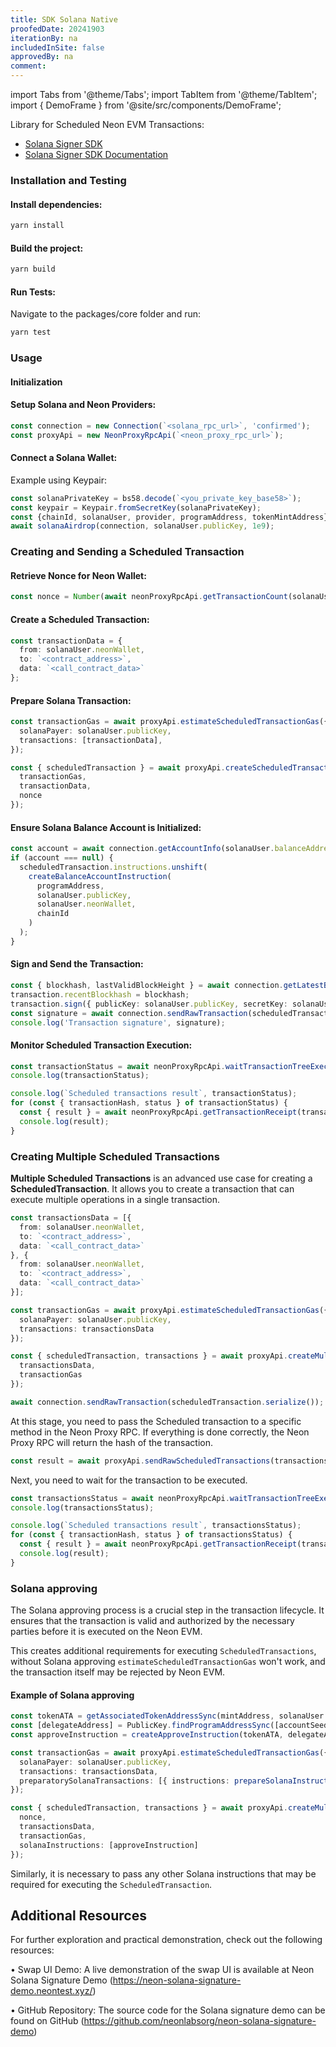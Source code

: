```yaml
---
title: SDK Solana Native
proofedDate: 20241903
iterationBy: na
includedInSite: false
approvedBy: na
comment:
---
```


import Tabs from '@theme/Tabs';
import TabItem from '@theme/TabItem';
import { DemoFrame } from '@site/src/components/DemoFrame';

Library for Scheduled Neon EVM Transactions:

* [Solana Signer SDK](https://www.npmjs.com/package/@neonevm/solana-sign)
* [Solana Signer SDK Documentation](http://solana-signer.sdk.neonevm.org/)

### Installation and Testing
#### Install dependencies:

```bash
yarn install
```

#### Build the project:

```bash
yarn build
```

#### Run Tests:

Navigate to the packages/core folder and run:

```bash
yarn test
```

### Usage
#### Initialization

#### Setup Solana and Neon Providers:

```typescript
const connection = new Connection(`<solana_rpc_url>`, 'confirmed');
const proxyApi = new NeonProxyRpcApi(`<neon_proxy_rpc_url>`);
```

#### Connect a Solana Wallet:

Example using Keypair:

```typescript
const solanaPrivateKey = bs58.decode(`<you_private_key_base58>`);
const keypair = Keypair.fromSecretKey(solanaPrivateKey);
const {chainId, solanaUser, provider, programAddress, tokenMintAddress} = await proxyApi.init(keypair);
await solanaAirdrop(connection, solanaUser.publicKey, 1e9);
```

### Creating and Sending a Scheduled Transaction
#### Retrieve Nonce for Neon Wallet:

```typescript
const nonce = Number(await neonProxyRpcApi.getTransactionCount(solanaUser.neonWallet));
```

#### Create a Scheduled Transaction:

```typescript
const transactionData = {
  from: solanaUser.neonWallet,
  to: `<contract_address>`,
  data: `<call_contract_data>`
};
```

#### Prepare Solana Transaction:

```typescript
const transactionGas = await proxyApi.estimateScheduledTransactionGas({
  solanaPayer: solanaUser.publicKey,
  transactions: [transactionData],
});

const { scheduledTransaction } = await proxyApi.createScheduledTransaction({
  transactionGas,
  transactionData,
  nonce
});
```

#### Ensure Solana Balance Account is Initialized:

```typescript
const account = await connection.getAccountInfo(solanaUser.balanceAddress);
if (account === null) {
  scheduledTransaction.instructions.unshift(
    createBalanceAccountInstruction(
      programAddress,
      solanaUser.publicKey,
      solanaUser.neonWallet,
      chainId
    )
  );
}
```

#### Sign and Send the Transaction:

```typescript
const { blockhash, lastValidBlockHeight } = await connection.getLatestBlockhash();
transaction.recentBlockhash = blockhash;
transaction.sign({ publicKey: solanaUser.publicKey, secretKey: solanaUser.keypair });
const signature = await connection.sendRawTransaction(scheduledTransaction.serialize());
console.log('Transaction signature', signature);
```

#### Monitor Scheduled Transaction Execution:

```typescript
const transactionStatus = await neonProxyRpcApi.waitTransactionTreeExecution(solanaUser.neonWallet, nonce, 1e5);
console.log(transactionStatus);

console.log(`Scheduled transactions result`, transactionStatus);
for (const { transactionHash, status } of transactionStatus) {
  const { result } = await neonProxyRpcApi.getTransactionReceipt(transactionHash);
  console.log(result);
}
```

### Creating Multiple Scheduled Transactions

**Multiple Scheduled Transactions** is an advanced use case for creating a **ScheduledTransaction**. It allows you to create a transaction that can execute multiple operations in a single transaction.

```typescript
const transactionsData = [{
  from: solanaUser.neonWallet,
  to: `<contract_address>`,
  data: `<call_contract_data>`
}, {
  from: solanaUser.neonWallet,
  to: `<contract_address>`,
  data: `<call_contract_data>`
}];

const transactionGas = await proxyApi.estimateScheduledTransactionGas({
  solanaPayer: solanaUser.publicKey,
  transactions: transactionsData
});

const { scheduledTransaction, transactions } = await proxyApi.createMultipleTransaction({
  transactionsData,
  transactionGas
});

await connection.sendRawTransaction(scheduledTransaction.serialize());
```

At this stage, you need to pass the Scheduled transaction to a specific method in the Neon Proxy RPC. If everything is done correctly, the Neon Proxy RPC will return the hash of the transaction.
```typescript
const result = await proxyApi.sendRawScheduledTransactions(transactions);
```

Next, you need to wait for the transaction to be executed.

```typescript
const transactionsStatus = await neonProxyRpcApi.waitTransactionTreeExecution(solanaUser.neonWallet, nonce, 1e5);
console.log(transactionsStatus);

console.log(`Scheduled transactions result`, transactionsStatus);
for (const { transactionHash, status } of transactionsStatus) {
  const { result } = await neonProxyRpcApi.getTransactionReceipt(transactionHash);
  console.log(result);
}
```

### Solana approving

The Solana approving process is a crucial step in the transaction lifecycle. It ensures that the transaction is valid and authorized by the necessary parties before it is executed on the Neon EVM.

This creates additional requirements for executing `ScheduledTransactions`, without Solana approving `estimateScheduledTransactionGas` won't work, and the transaction itself may be rejected by Neon EVM.

#### Example of Solana approving

```typescript
const tokenATA = getAssociatedTokenAddressSync(mintAddress, solanaUser.publicKey);
const [delegateAddress] = PublicKey.findProgramAddressSync([accountSeeds], programAddress);
const approveInstruction = createApproveInstruction(tokenATA, delegateAddress, solanaUser.publicKey, approveAmount);

const transactionGas = await proxyApi.estimateScheduledTransactionGas({
  solanaPayer: solanaUser.publicKey,
  transactions: transactionsData,
  preparatorySolanaTransactions: [{ instructions: prepareSolanaInstructions([approveInstruction]) }]
});

const { scheduledTransaction, transactions } = await proxyApi.createMultipleTransaction({
  nonce,
  transactionsData,
  transactionGas,
  solanaInstructions: [approveInstruction]
});
```

Similarly, it is necessary to pass any other Solana instructions that may be required for executing the `ScheduledTransaction`.

## Additional Resources

For further exploration and practical demonstration, check out the following resources:

•	Swap UI Demo: A live demonstration of the swap UI is available at Neon Solana Signature Demo (https://neon-solana-signature-demo.neontest.xyz/)

•	GitHub Repository: The source code for the Solana signature demo can be found on GitHub (https://github.com/neonlabsorg/neon-solana-signature-demo)
